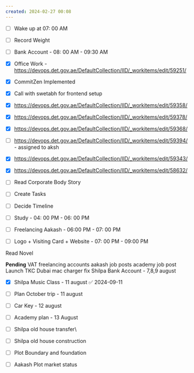 ```yaml
---
created: 2024-02-27 00:08
---
```

- [ ] Wake up at 07: 00 AM
- [ ] Record Weight
- [ ] Bank Account - 08: 00 AM - 09:30 AM
- [x] Office Work -  https://devops.det.gov.ae/DefaultCollection/IID/_workitems/edit/59251/
- [x] CommitZen Implemented
- [x] Call with swetabh for frontend setup
- [x] https://devops.det.gov.ae/DefaultCollection/IID/_workitems/edit/59358/
- [x] https://devops.det.gov.ae/DefaultCollection/IID/_workitems/edit/59378/
- [x] https://devops.det.gov.ae/DefaultCollection/IID/_workitems/edit/59368/
- [ ] https://devops.det.gov.ae/DefaultCollection/IID/_workitems/edit/59394/ - assigned to aksh
- [x] https://devops.det.gov.ae/DefaultCollection/IID/_workitems/edit/59343/
- [x] https://devops.det.gov.ae/DefaultCollection/IID/_workitems/edit/58632/
- [ ] Read Corporate Body Story
- [ ] Create Tasks
- [ ] Decide Timeline

- [ ] Study - 04: 00 PM - 06: 00 PM
- [ ] Freelancing Aakash - 06:00 PM - 07: 00 PM
- [ ] Logo + Visiting Card + Website - 07: 00 PM - 09:00 PM



Read Novel

**Pending**
VAT 
freelancing accounts
aakash job posts
academy job post
Launch TKC Dubai
mac charger fix
Shilpa Bank Account - 7,8,9 august
- [x] Shilpa Music Class - 11 august ✅ 2024-09-11
- [ ] Plan October trip - 11 august
- [ ] Car Key - 12 august
- [ ] Academy plan - 13 August
- [ ] Shilpa old house transfer\
- [ ] Shilpa old house construction
- [ ] Plot Boundary and foundation 
- [ ] Aakash Plot market status


